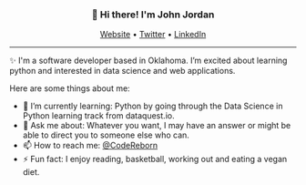<h3 align="center">👋 Hi there! I'm John Jordan</h3>
<p align="center">
  <a href="https://github.com/John-Jordan">Website</a> •
  <a href="https://twitter.com/CodeReborn">Twitter</a> •
  <a href="https://www.linkedin.com/in/john-jordan-03207368">LinkedIn</a>
</p>

---
✨ I'm a software developer based in Oklahoma. I’m excited about learning python and interested in data science and web applications. 

Here are some things about me:

- 🌱 I’m currently learning: Python by going through the Data Science in Python learning track from dataquest.io.
- 💬 Ask me about: Whatever you want, I may have an answer or might be able to direct you to someone else who can.
- 📫 How to reach me: [@CodeReborn](https://twitter.com/CodeReborn)
- ⚡ Fun fact: I enjoy reading, basketball, working out and eating a vegan diet.

